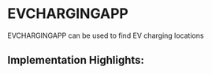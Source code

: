 
# EVCHARGINGAPP


EVCHARGINGAPP can be used to find EV charging locations 



 ## Implementation Highlights:






